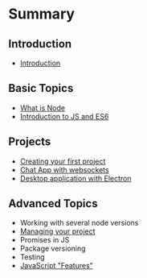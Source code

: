 # Summary

## Introduction

* [Introduction](README.md)

## Basic Topics

* [What is Node](chapter1.md)
* [Introduction to JS and ES6](introduction-to-js-and-es6.md)

## Projects

* [Creating your first project](creating-your-first-project.md)
* [Chat App with websockets](project-chat-app-with-websockets.md)
* [Desktop application with Electron](desktop-application-with-electron.md)

## Advanced Topics

* Working with several node versions
* [Managing your project](advanced-topics/managing-your-project.md)
* Promises in JS
* Package versioning
* Testing
* [JavaScript "Features"](advanced-topics/javascript-features.md)

